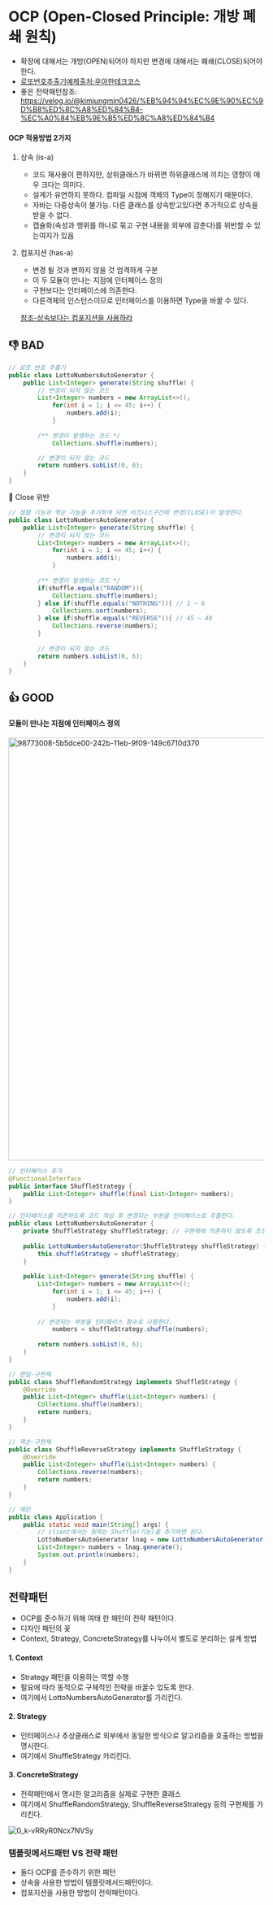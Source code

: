 # OCP (Open-Closed Principle: 개방 폐쇄 원칙) #
- 확장에 대해서는 개방(OPEN)되어야 하지만 변경에 대해서는 폐쇄(CLOSE)되어야 한다.
- [로또번호추출기예제출처:우아한테크코스](https://www.youtube.com/watch?v=90ZDvHl8ROE)
- 좋은 전략패턴참조: https://velog.io/@kimjungmin0426/%EB%94%94%EC%9E%90%EC%9D%B8%ED%8C%A8%ED%84%B4-%EC%A0%84%EB%9E%B5%ED%8C%A8%ED%84%B4

#### OCP 적용방법 2가지 ####
1. 상속 (is-a)
	- 코드 재사용이 편하지만, 상위클래스가 바뀌면 하위클래스에 끼치는 영향이 매우 크다는 의미다.
	- 설계가 유연하지 못하다. 컴파일 시점에 객체의 Type이 정해지기 때문이다.
	- 자바는 다중상속이 불가능. 다른 클래스를 상속받고있다면 추가적으로 상속을 받을 수 없다.
	- 캡슐화(속성과 행위를 하나로 묶고 구현 내용을 외부에 감춘다)를 위반할 수 있는여지가 있음

2. 컴포지션 (has-a)
	- 변경 될 것과 변하지 않을 것 엄격하게 구분
	- 이 두 모듈이 만나는 지점에 인터페이스 정의
	- 구현보다는 인터페이스에 의존한다.
	- 다른객체의 인스턴스이므로 인터페이스를 이용하면 Type을 바꿀 수 있다.

	[참조-상속보다는 컴포지션을 사용하라](https://github.com/orange601/Effective-Java/blob/main/%5Bitem-18%5D%20%EC%83%81%EC%86%8D%EB%B3%B4%EB%8B%A4%EB%8A%94%20%EC%BB%B4%ED%8F%AC%EC%A7%80%EC%85%98%EC%9D%84%20%EC%82%AC%EC%9A%A9%ED%95%98%EB%9D%BC./README.md)

## 👎 BAD ##
````java
// 로또 번호 추출기
public class LottoNumbersAutoGenerator {
	public List<Integer> generate(String shuffle) {
		// 변경이 되지 않는 코드
		List<Integer> numbers = new ArrayList<>();
	    	for(int i = 1; i <= 45; i++) {
	    		numbers.add(i);
	    	}
	    
		/** 변경이 발생하는 코드 */
	    	Collections.shuffle(numbers);

		// 변경이 되지 않는 코드
		return numbers.subList(0, 6);
	}
}
````
:no_entry_sign: Close 위반
````java
// 정렬 기능과 역순 기능을 추가하게 되면 비즈니스구간에 변경(CLOSE)이 발생한다.
public class LottoNumbersAutoGenerator {
	public List<Integer> generate(String shuffle) {
		// 변경이 되지 않는 코드
		List<Integer> numbers = new ArrayList<>();
	    	for(int i = 1; i <= 45; i++) {
	    		numbers.add(i);
	    	}
	  
		/** 변경이 발생하는 코드 */
		if(shuffle.equals("RANDOM")){
			Collections.shuffle(numbers);
		} else if(shuffle.equals("NOTHING")){ // 1 ~ 6
			Collections.sort(numbers);
		} else if(shuffle.equals("REVERSE")){ // 45 ~ 40
			Collections.reverse(numbers);
		}
			
		// 변경이 되지 않는 코드
		return numbers.subList(0, 6);
	}
}
````

## 👍 GOOD ## 

#### 모듈이 만나는 지점에 인터페이스 정의 ####
<img width="832" alt="98773008-5b5dce00-242b-11eb-9f09-149c6710d370" src="https://user-images.githubusercontent.com/24876345/210932368-1eb2116b-9810-4950-bebe-69fdf8cc475e.png">

````java
// 인터페이스 추가
@FunctionalInterface
public interface ShuffleStrategy {
	public List<Integer> shuffle(final List<Integer> numbers);
}
````
````java
// 인터페이스를 의존하도록 코드 작성 후 변경되는 부분을 인터페이스로 추출한다.
public class LottoNumbersAutoGenerator {
	private ShuffleStrategy shuffleStrategy; // 구현체에 의존하지 않도록 조심해야 한다.(DIP)
	
	public LottoNumbersAutoGenerator(ShuffleStrategy shuffleStrategy) {
		this.shuffleStrategy = shuffleStrategy;
	}
	
	public List<Integer> generate(String shuffle) {
		List<Integer> numbers = new ArrayList<>();
	    	for(int i = 1; i <= 45; i++) {
	    		numbers.add(i);
	    	}
		
		// 변경되는 부분을 인터페이스 함수로 사용한다.
	    	numbers = shuffleStrategy.shuffle(numbers);
			
		return numbers.subList(0, 6);
	}
}
````
````java
// 랜덤-구현체
public class ShuffleRandomStrategy implements ShuffleStrategy {
	@Override
	public List<Integer> shuffle(List<Integer> numbers) {
		Collections.shuffle(numbers);
		return numbers;
	}
}
````
````java
// 역순-구현체
public class ShuffleReverseStrategy implements ShuffleStrategy {
	@Override
	public List<Integer> shuffle(List<Integer> numbers) {
		Collections.reverse(numbers);
		return numbers;
	}
}
````
````java
// 메인
public class Application {
	public static void main(String[] args) {
		// client에서는 원하는 Shuffle(기능)을 추가하면 된다.
		LottoNumbersAutoGenerator lnag = new LottoNumbersAutoGenerator(new ShuffleRandomStrategy()); 
		List<Integer> numbers = lnag.generate();
		System.out.println(numbers);
	}
}
````

## 전략패턴 ##
- OCP를 준수하기 위해 여태 한 패턴이 전략 패턴이다.
- 디자인 패턴의 꽃
- Context, Strategy, ConcreteStrategy를 나누어서 별도로 분리하는 설계 방법

#### 1. Context ####
- Strategy 패턴을 이용하는 역할 수행
- 필요에 따라 동적으로 구체적인 전략을 바꿀수 있도록 한다.
- 여기에서 LottoNumbersAutoGenerator를 가리킨다.

#### 2. Strategy ####
- 인터페이스나 추상클래스로 외부에서 동일한 방식으로 알고리즘을 호출하는 방법을 명시한다.
- 여기에서 ShuffleStrategy 카리킨다.

#### 3. ConcreteStrategy ####
- 전략패턴에서 명시한 알고리즘을 실제로 구현한 클래스
- 여기에서 ShuffleRandomStrategy, ShuffleReverseStrategy 등의 구현체를 가리킨다.

![0_k-vRRyR0Ncx7NVSy](https://user-images.githubusercontent.com/24876345/210935137-2178dc58-2ec3-4076-a359-4aadde2383e1.png)


### 템플릿메서드패턴 VS 전략 패턴 ####
- 둘다 OCP를 준수하기 위한 패턴
- 상속을 사용한 방법이 템플릿메서드패턴이다.
- 컴포지션을 사용한 방법이 전략패턴이다.
